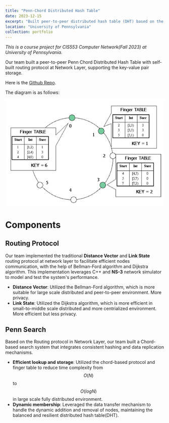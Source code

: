 ```yaml
---
title: "Penn-Chord Distributed Hash Table"
date: 2023-12-15
excerpt: "Built peer-to-peer distributed hash table (DHT) based on the Chord protocol in a team of three. <br/><img src='/images/portforlio/penn-chord/diagram.png' width='60%'>"
location: "University of Pennsylvania"
collection: portfolio
---
```


_This is a course project for CIS553 Computer Network(Fall 2023) at University of Pennsylvania._

Our team built a peer-to-peer Penn Chord Distributed Hash Table with self-built routing protocol at Network Layer, supporting the key-value pair storage.

Here is the [Github Repo](https://github.com/AkoZhu/penn-search).

The diagram is as follows:
<p align="center">
  <img src="/images/portforlio/penn-chord/diagram.png">
</p>

# Components

## Routing Protocol
Our team implemented the traditional **Distance Vector** and **Link State** routing protocol at network layer to facilitate efficient nodes communication, with the help of Bellman-Ford algorithm and Dijkstra algorithm. This implementation leverages C++ and **NS-3** network simulator to model and test the system's performance.
- **Distance Vector**: Utilized the Bellman-Ford algorithm, which is more suitable for large scale distributed and peer-to-peer environment. More privacy. 
- **Link State**: Utilized the Dijkstra algorithm, which is more efficient in small-to-middle scale distributed and more centrialized environment. More efficient but less privacy.

## Penn Search
Based on the Routing protocol in Network Layer, our team built a Chord-based search system that integrates consistent hashing and data replication mechanisms. 
- **Efficient lookup and storage**: Utilized the chord-based protocol and finger table to reduce time complexity from $$O(N)$$ to $$O(logN)$$ in large scale fully distributed environment. 
- **Dynamic membership**: Leveraged the data transfer mechanism to handle the dynamic addition and removal of nodes, maintaining the balanced and resilient distributed hash table(DHT).
